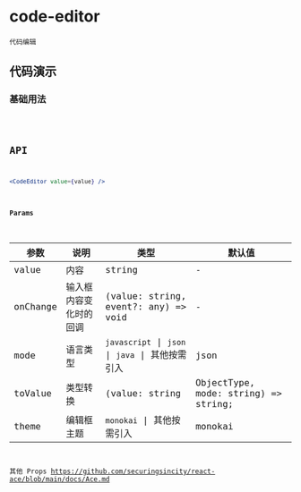 # code-editor

`代码编辑`


## 代码演示

### 基础用法

<code src="./code-editor-use.tsx" />


## API

```jsx | pure
<CodeEditor value={value} />
```

#### Params

| 参数     | 说明                   | 类型                                             | 默认值                               |
| -------- | ---------------------- | ------------------------------------------------ | ------------------------------------ |
| value    | 内容                   | string                                           | -                                    |
| onChange | 输入框内容变化时的回调 | (value: string, event?: any) => void             | -                                    |
| mode     | 语言类型               | `javascript` \| `json` \| `java` \| 其他按需引入 | json                                 |
| toValue  | 类型转换               | (value: string                                   | ObjectType, mode: string) => string; |  defaultToValue
| theme    | 编辑框主题             | `monokai` \| 其他按需引入                        | monokai                              |

其他 Props https://github.com/securingsincity/react-ace/blob/main/docs/Ace.md


